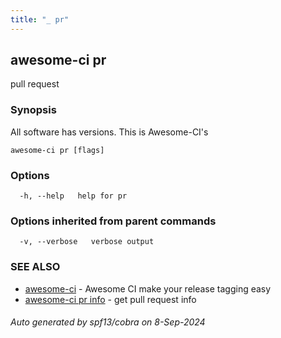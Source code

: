 ```yaml
---
title: "_ pr"
---
```

## awesome-ci pr

pull request

### Synopsis

All software has versions. This is Awesome-CI's

```
awesome-ci pr [flags]
```

### Options

```
  -h, --help   help for pr
```

### Options inherited from parent commands

```
  -v, --verbose   verbose output
```

### SEE ALSO

* [awesome-ci](./awesome-ci)	 - Awesome CI make your release tagging easy
* [awesome-ci pr info](./awesome-ci_pr_info)	 - get pull request info

###### Auto generated by spf13/cobra on 8-Sep-2024
